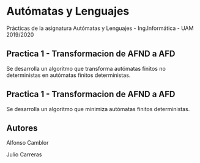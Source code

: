# Autómatas y Lenguajes

Prácticas de la asignatura Autómatas y Lenguajes - Ing.Informática - UAM 2019/2020

## Practica 1 - Transformacion de AFND a AFD

Se desarrolla un algoritmo que transforma autómatas finitos no deterministas en autómatas finitos deterministas.


## Practica 1 - Transformacion de AFND a AFD

Se desarrolla un algoritmo que minimiza autómatas finitos deterministas.


## Autores

Alfonso Camblor

Julio Carreras
